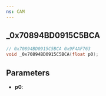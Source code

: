 ```yaml
---
ns: CAM
---
```

## _0x70894BD0915C5BCA

```c
// 0x70894BD0915C5BCA 0x9F4AF763
void _0x70894BD0915C5BCA(float p0);
```


## Parameters
* **p0**: 

